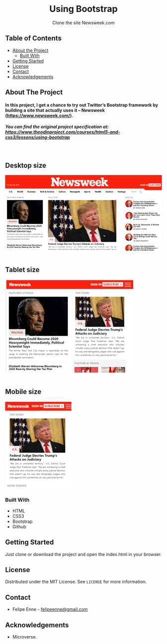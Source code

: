 <!--
*** Thanks for checking out this README Template. 
-->


<!-- PROJECT TITLE -->

<br />
<h1 align="center">Using Bootstrap</h1>
<p align="center">
    Clone the site Newsweek.com
    <br />
</p>


<!-- TABLE OF CONTENTS -->


## Table of Contents

* [About the Project](#about-the-project)
  * [Built With](#built-with)
* [Getting Started](#getting-started)
* [License](#license)
* [Contact](#contact)
* [Acknowledgements](#acknowledgements)


<!-- ABOUT THE PROJECT -->
## About The Project


#### In this project, I get a chance to try out Twitter’s Bootstrap framework by building a site that actually uses it – Newsweek (https://www.newsweek.com/).

##### You can find the original project specification at: https://www.theodinproject.com/courses/html5-and-css3/lessons/using-bootstrap

<br>

## Desktop size
![Screenshot Image](assets/images/screenshot1.png)
<br><br>
## Tablet size
![Screenshot Image](assets/images/screenshot2.png)
<br><br>
## Mobile size
![Screenshot Image](assets/images/screenshot3.png)
<br>

### Built With 


* HTML 
* CSS3
* Bootstrap 
* Github




<!-- GETTING STARTED -->
## Getting Started


Just clone or download the project and open the index.html in your browser. 

<!-- LICENSE -->
## License

Distributed under the MIT License. See `LICENSE` for more information.

<!-- CONTACT -->
## Contact
* Felipe Enne - felipeenne@gmail.com 


<!-- ACKNOWLEDGEMENTS -->
## Acknowledgements

* Microverse.


